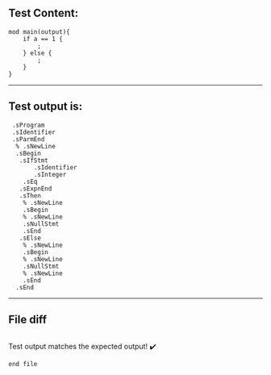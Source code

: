 
Test Content: 
-------------------------
```
mod main(output){
    if a == 1 {
        ;
    } else {
        ;
    }
}
```
------------------------
Test output is: 
-------------------------
```
 .sProgram
 .sIdentifier
 .sParmEnd
  % .sNewLine
  .sBegin
   .sIfStmt
       .sIdentifier
       .sInteger
    .sEq
   .sExpnEnd
   .sThen
    % .sNewLine
    .sBegin
    % .sNewLine
    .sNullStmt
    .sEnd
   .sElse
    % .sNewLine
    .sBegin
    % .sNewLine
    .sNullStmt
    % .sNewLine
    .sEnd
  .sEnd

```
------------------------

File diff
-------------------------
```diff

```
Test output matches the expected output! :heavy_check_mark:

```
end file
